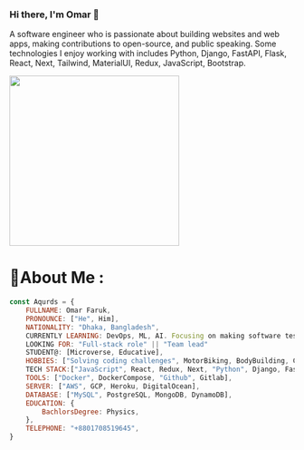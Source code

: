 <!--
**Aqurds/aqurds** is a ✨ _special_ ✨ repository because its `README.md` (this file) appears on your GitHub profile.

Here are some ideas to get you started:
-->


<!-- - 🔭 I’m currently working on ...
- 🌱 I’m currently learning ...
- 👯 I’m looking to collaborate on ...
- 🤔 I’m looking for help with ...
- 💬 Ask me about ...
- 📫 How to reach me: ...
- 😄 Pronouns: ...
- ⚡ Fun fact: ... -->

### Hi there, I'm Omar 👋


A software engineer who is passionate about building websites and web apps, making contributions to open-source, and public speaking. Some technologies I enjoy working with includes Python, Django, FastAPI, Flask, React, Next, Tailwind, MaterialUI, Redux, JavaScript, Bootstrap.

<img src = "https://camo.githubusercontent.com/683e2187241c641430216c864ce93fc5a0e0dfb232c5a01d1c54b54d63aa8cb2/68747470733a2f2f63646e2e6472696262626c652e636f6d2f75736572732f313136323037372f73637265656e73686f74732f333834383931342f70726f6772616d6d65722e676966" style="width: 300px">

# 💫About Me :

```javascript
const Aqurds = {
    FULLNAME: Omar Faruk,
    PRONOUNCE: ["He", Him],
    NATIONALITY: "Dhaka, Bangladesh",
    CURRENTLY LEARNING: DevOps, ML, AI. Focusing on making software testing more robust, DSA & Problem solving.
    LOOKING FOR: "Full-stack role" || "Team lead"
    STUDENT@: [Microverse, Educative],
    HOBBIES: ["Solving coding challenges", MotorBiking, BodyBuilding, Carpentry],
    TECH STACK:["JavaScript", React, Redux, Next, "Python", Django, FastAPI, Flask],
    TOOLS: ["Docker", DockerCompose, "Github", Gitlab],
    SERVER: ["AWS", GCP, Heroku, DigitalOcean],
    DATABASE: ["MySQL", PostgreSQL, MongoDB, DynamoDB],
    EDUCATION: {
        BachlorsDegree: Physics,
    },
    TELEPHONE: "+8801708519645",
}
```
